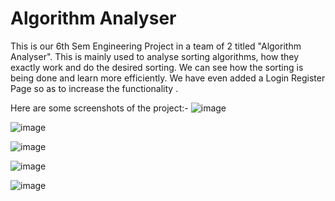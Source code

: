 # Algorithm Analyser
This is our 6th Sem Engineering Project in a team of 2 titled "Algorithm Analyser". This is mainly used to analyse sorting algorithms, how they exactly work and do the desired sorting. We can see how the sorting is being done and learn more efficiently. We have even added a Login Register Page so as to increase the functionality .

Here are some screenshots of the project:-
![image](https://user-images.githubusercontent.com/65445733/126767110-f26e4a95-ad95-4772-93eb-eb91085c8455.png)

![image](https://user-images.githubusercontent.com/65445733/126767762-c8faa28e-c0c7-4541-a2a9-c610ed5007e3.png)

![image](https://user-images.githubusercontent.com/65445733/126768086-8388e959-9e6b-4df9-bbfb-29f86e945eab.png)

![image](https://user-images.githubusercontent.com/65445733/138219011-3ef5c79d-6360-41ec-b54e-5e98c516d8d8.png)

![image](https://user-images.githubusercontent.com/65445733/138219077-45af2b92-2050-4c99-9c22-6aade407b2a9.png)


